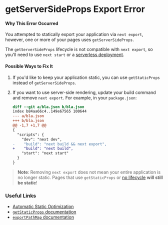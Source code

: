 # getServerSideProps Export Error

#### Why This Error Occurred

You attempted to statically export your application via `next export`, however, one or more of your pages uses `getServerSideProps`.

The `getServerSideProps` lifecycle is not compatible with `next export`, so you'll need to use `next start` or a [serverless deployment](https://vercel.com).

#### Possible Ways to Fix It

1. If you'd like to keep your application static, you can use `getStaticProps` instead of `getServerSideProps`.

2. If you want to use server-side rendering, update your build command and remove `next export`. For example, in your `package.json`:

   ```diff
   diff --git a/bla.json b/bla.json
   index b84aa66c4..149e67565 100644
   --- a/bla.json
   +++ b/bla.json
   @@ -1,7 +1,7 @@
   {
     "scripts": {
       "dev": "next dev",
   -    "build": "next build && next export",
   +    "build": "next build",
       "start": "next start"
     }
   }
   ```

> **Note**: Removing `next export` does not mean your entire application is no longer static.
> Pages that use `getStaticProps` or [no lifecycle](https://nextjs.org/docs/advanced-features/automatic-static-optimization) **will still be static**!

### Useful Links

- [Automatic Static Optimization](https://nextjs.org/docs/advanced-features/automatic-static-optimization)
- [`getStaticProps` documentation](https://nextjs.org/docs/basic-features/data-fetching#getstaticprops-static-generation)
- [`exportPathMap` documentation](https://nextjs.org/docs/api-reference/next.config.js/exportPathMap)
